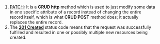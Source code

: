 <ol>
  <li><u>PATCH:</u> It is a <b>CRUD http</b> method which is used to just modify some data in one specific attribute of a record instead of changing the entire record itself, which is what <b>CRUD POST</b> method does; it actually replaces the entire record.</li>
  <li>The <u><b>201 Created</b></u> status code means that the request was successfully fulfilled and resulted in one or possibly multiple new resources being created.</li>
</ol>
